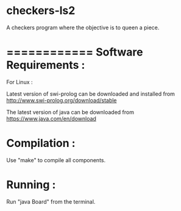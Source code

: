 checkers-ls2
============

A checkers program where the objective is to queen a piece.

============
Software Requirements : 
============

For Linux :

Latest version of swi-prolog can be downloaded and installed from 
http://www.swi-prolog.org/download/stable

The latest version of java can be downloaded from
https://www.java.com/en/download

Compilation :
============
Use "make" to compile all components.

Running :
============
Run "java Board" from the terminal.
